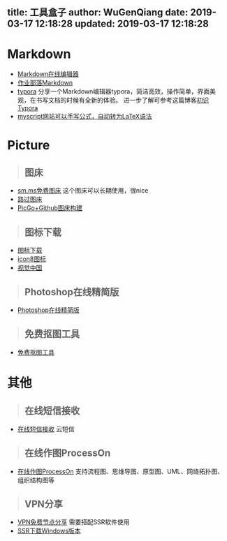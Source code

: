 title: 工具盒子
author: WuGenQiang
date: 2019-03-17 12:18:28
updated: 2019-03-17 12:18:28
---
# Markdown

* [Markdown在线编辑器](https://pandao.github.io/editor.md/)
* [作业部落Markdown](https://www.zybuluo.com/mdeditor)
* [typora](https://typora.io/) 分享一个Markdown编辑器typora，简洁高效，操作简单，界面美观，在书写文档的时候有全新的体验。
进一步了解可参考这篇博客[初识Typora](https://blog.csdn.net/mingzhuo_126/article/details/79941450)
* [myscript网站可以手写公式，自动转为LaTeX语法](https://webdemo.myscript.com/)

# Picture

> ## 图床

* [sm.ms免费图床](https://sm.ms/)     这个图床可以长期使用，很nice
* [路过图床](https://imgchr.com/)
* [PicGo+Github图床构建](https://wugenqiang.github.io/2019/04/01/PicGo-GitHub%E5%9B%BE%E5%BA%8A%EF%BC%8C%E8%AE%A9Markdown%E9%A3%9E%E8%B5%B7/#more)

> ## 图标下载

* [图标下载](https://www.iconfont.cn/)
* [icon8图标](https://icons8.cn/)
* [视觉中国](https://www.vcg.com/)

> ## Photoshop在线精简版

* [Photoshop在线精简版](https://www.uupoop.com/)

> ## 免费抠图工具

* [免费抠图工具](https://www.gaoding.com/koutu)

# 其他

> ## 在线短信接收

* [在线短信接收](https://www.pdflibr.com/) 云短信

>## 在线作图ProcessOn

* [在线作图ProcessOn](https://www.processon.com/)   支持流程图、思维导图、原型图、UML、网络拓扑图、组织结构图等

>## VPN分享

* [VPN免费节点分享](https://lncn.org/) 需要搭配SSR软件使用
* [SSR下载Windows版本](https://github.com/shadowsocksrr/shadowsocksr-csharp/releases)
